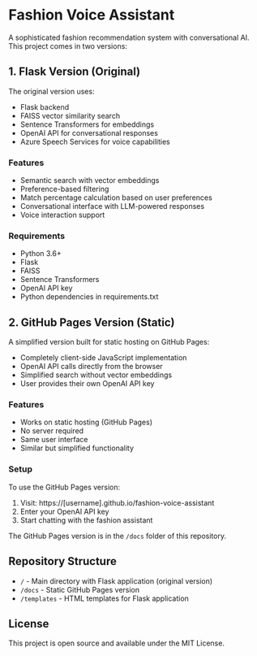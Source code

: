 # Fashion Voice Assistant

A sophisticated fashion recommendation system with conversational AI. This project comes in two versions:

## 1. Flask Version (Original)

The original version uses:
- Flask backend
- FAISS vector similarity search
- Sentence Transformers for embeddings 
- OpenAI API for conversational responses
- Azure Speech Services for voice capabilities

### Features
- Semantic search with vector embeddings
- Preference-based filtering
- Match percentage calculation based on user preferences
- Conversational interface with LLM-powered responses
- Voice interaction support

### Requirements
- Python 3.6+
- Flask
- FAISS 
- Sentence Transformers
- OpenAI API key
- Python dependencies in requirements.txt

## 2. GitHub Pages Version (Static)

A simplified version built for static hosting on GitHub Pages:
- Completely client-side JavaScript implementation
- OpenAI API calls directly from the browser
- Simplified search without vector embeddings
- User provides their own OpenAI API key

### Features
- Works on static hosting (GitHub Pages)
- No server required
- Same user interface
- Similar but simplified functionality

### Setup
To use the GitHub Pages version:
1. Visit: https://[username].github.io/fashion-voice-assistant
2. Enter your OpenAI API key
3. Start chatting with the fashion assistant

The GitHub Pages version is in the `/docs` folder of this repository.

## Repository Structure

- `/` - Main directory with Flask application (original version)
- `/docs` - Static GitHub Pages version
- `/templates` - HTML templates for Flask application

## License

This project is open source and available under the MIT License. 
